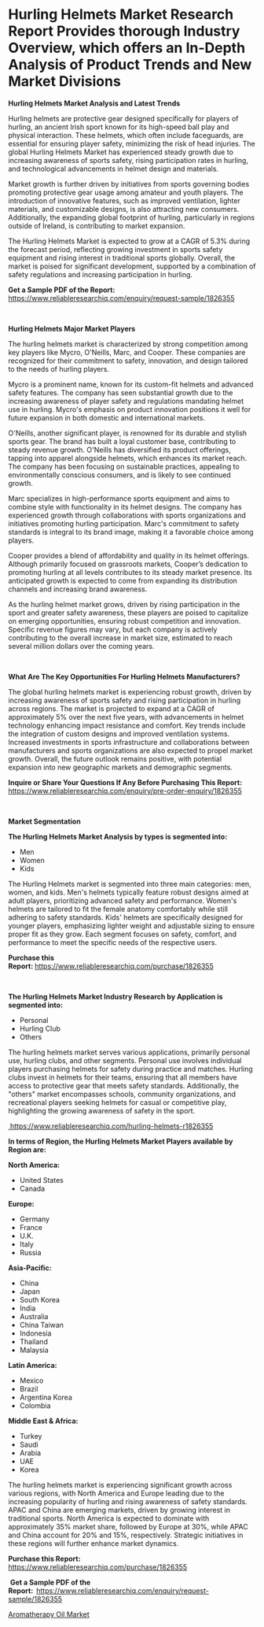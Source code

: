 <p><h1>Hurling Helmets Market Research Report Provides thorough Industry Overview, which offers an In-Depth Analysis of Product Trends and New Market Divisions</h1></p><p><strong>Hurling Helmets Market Analysis and Latest Trends</strong></p>
<p><p>Hurling helmets are protective gear designed specifically for players of hurling, an ancient Irish sport known for its high-speed ball play and physical interaction. These helmets, which often include faceguards, are essential for ensuring player safety, minimizing the risk of head injuries. The global Hurling Helmets Market has experienced steady growth due to increasing awareness of sports safety, rising participation rates in hurling, and technological advancements in helmet design and materials.</p><p>Market growth is further driven by initiatives from sports governing bodies promoting protective gear usage among amateur and youth players. The introduction of innovative features, such as improved ventilation, lighter materials, and customizable designs, is also attracting new consumers. Additionally, the expanding global footprint of hurling, particularly in regions outside of Ireland, is contributing to market expansion. </p><p>The Hurling Helmets Market is expected to grow at a CAGR of 5.3% during the forecast period, reflecting growing investment in sports safety equipment and rising interest in traditional sports globally. Overall, the market is poised for significant development, supported by a combination of safety regulations and increasing participation in hurling.</p></p>
<p><strong>Get a Sample PDF of the Report:&nbsp;</strong> <a href="https://www.reliableresearchiq.com/enquiry/request-sample/1826355?utm_campaign=1088&utm_medium=2&utm_source=Github&utm_content=ia&utm_term=07022025&utm_id=hurling-helmets">https://www.reliableresearchiq.com/enquiry/request-sample/1826355</a></p>
<p>&nbsp;</p>
<p><strong>Hurling Helmets Major Market Players</strong></p>
<p><p>The hurling helmets market is characterized by strong competition among key players like Mycro, O'Neills, Marc, and Cooper. These companies are recognized for their commitment to safety, innovation, and design tailored to the needs of hurling players. </p><p>Mycro is a prominent name, known for its custom-fit helmets and advanced safety features. The company has seen substantial growth due to the increasing awareness of player safety and regulations mandating helmet use in hurling. Mycro's emphasis on product innovation positions it well for future expansion in both domestic and international markets.</p><p>O'Neills, another significant player, is renowned for its durable and stylish sports gear. The brand has built a loyal customer base, contributing to steady revenue growth. O'Neills has diversified its product offerings, tapping into apparel alongside helmets, which enhances its market reach. The company has been focusing on sustainable practices, appealing to environmentally conscious consumers, and is likely to see continued growth.</p><p>Marc specializes in high-performance sports equipment and aims to combine style with functionality in its helmet designs. The company has experienced growth through collaborations with sports organizations and initiatives promoting hurling participation. Marc's commitment to safety standards is integral to its brand image, making it a favorable choice among players.</p><p>Cooper provides a blend of affordability and quality in its helmet offerings. Although primarily focused on grassroots markets, Cooper’s dedication to promoting hurling at all levels contributes to its steady market presence. Its anticipated growth is expected to come from expanding its distribution channels and increasing brand awareness.</p><p>As the hurling helmet market grows, driven by rising participation in the sport and greater safety awareness, these players are poised to capitalize on emerging opportunities, ensuring robust competition and innovation. Specific revenue figures may vary, but each company is actively contributing to the overall increase in market size, estimated to reach several million dollars over the coming years.</p></p>
<p>&nbsp;</p>
<p><strong>What Are The Key Opportunities For Hurling Helmets Manufacturers?</strong></p>
<p><p>The global hurling helmets market is experiencing robust growth, driven by increasing awareness of sports safety and rising participation in hurling across regions. The market is projected to expand at a CAGR of approximately 5% over the next five years, with advancements in helmet technology enhancing impact resistance and comfort. Key trends include the integration of custom designs and improved ventilation systems. Increased investments in sports infrastructure and collaborations between manufacturers and sports organizations are also expected to propel market growth. Overall, the future outlook remains positive, with potential expansion into new geographic markets and demographic segments.</p></p>
<p><strong>Inquire or Share Your Questions If Any Before Purchasing This Report:</strong> <a href="https://www.reliableresearchiq.com/enquiry/pre-order-enquiry/1826355?utm_campaign=1088&utm_medium=2&utm_source=Github&utm_content=ia&utm_term=07022025&utm_id=hurling-helmets">https://www.reliableresearchiq.com/enquiry/pre-order-enquiry/1826355</a></p>
<p>&nbsp;</p>
<p><strong>Market Segmentation</strong></p>
<p><strong>The Hurling Helmets Market Analysis by types is segmented into:</strong></p>
<p><ul><li>Men</li><li>Women</li><li>Kids</li></ul></p>
<p><p>The Hurling Helmets market is segmented into three main categories: men, women, and kids. Men's helmets typically feature robust designs aimed at adult players, prioritizing advanced safety and performance. Women's helmets are tailored to fit the female anatomy comfortably while still adhering to safety standards. Kids' helmets are specifically designed for younger players, emphasizing lighter weight and adjustable sizing to ensure proper fit as they grow. Each segment focuses on safety, comfort, and performance to meet the specific needs of the respective users.</p></p>
<p><strong>Purchase this Report:&nbsp;</strong><a href="https://www.reliableresearchiq.com/purchase/1826355?utm_campaign=1088&utm_medium=2&utm_source=Github&utm_content=ia&utm_term=07022025&utm_id=hurling-helmets">https://www.reliableresearchiq.com/purchase/1826355</a></p>
<p>&nbsp;</p>
<p><strong>The Hurling Helmets Market Industry Research by Application is segmented into:</strong></p>
<p><ul><li>Personal</li><li>Hurling Club</li><li>Others</li></ul></p>
<p><p>The hurling helmets market serves various applications, primarily personal use, hurling clubs, and other segments. Personal use involves individual players purchasing helmets for safety during practice and matches. Hurling clubs invest in helmets for their teams, ensuring that all members have access to protective gear that meets safety standards. Additionally, the "others" market encompasses schools, community organizations, and recreational players seeking helmets for casual or competitive play, highlighting the growing awareness of safety in the sport.</p></p>
<p><a href="https://www.reliableresearchiq.com/hurling-helmets-r1826355?utm_campaign=1088&utm_medium=2&utm_source=Github&utm_content=ia&utm_term=07022025&utm_id=hurling-helmets">&nbsp;https://www.reliableresearchiq.com/hurling-helmets-r1826355</a></p>
<p><strong>In terms of Region, the Hurling Helmets Market Players available by Region are:</strong></p>
<p>
    <p> <strong> North America: </strong>
        <ul>
            <li>United States</li>
            <li>Canada</li>
        </ul>
        </p> 
    <p> <strong> Europe: </strong>
        <ul>
            <li>Germany</li>
            <li>France</li>
            <li>U.K.</li>
            <li>Italy</li>
            <li>Russia</li>
        </ul>
        </p> 
    <p> <strong> Asia-Pacific: </strong>
        <ul>
            <li>China</li>
            <li>Japan</li>
            <li>South Korea</li>
            <li>India</li>
            <li>Australia</li>
            <li>China Taiwan</li>
            <li>Indonesia</li>
            <li>Thailand</li>
            <li>Malaysia</li>
        </ul>
        </p> 
    <p> <strong> Latin America: </strong>
        <ul>
            <li>Mexico</li>
            <li>Brazil</li>
            <li>Argentina Korea</li>
            <li>Colombia</li>
        </ul>
        </p> 
    <p> <strong> Middle East & Africa: </strong>
        <ul>
            <li>Turkey</li>
            <li>Saudi</li>
            <li>Arabia</li>
            <li>UAE</li>
            <li>Korea</li>
        </ul>
    </p>
    </p>
<p><p>The hurling helmets market is experiencing significant growth across various regions, with North America and Europe leading due to the increasing popularity of hurling and rising awareness of safety standards. APAC and China are emerging markets, driven by growing interest in traditional sports. North America is expected to dominate with approximately 35% market share, followed by Europe at 30%, while APAC and China account for 20% and 15%, respectively. Strategic initiatives in these regions will further enhance market dynamics.</p></p>
<p><strong>Purchase this Report: </strong><a href="https://www.reliableresearchiq.com/purchase/1826355?utm_campaign=1088&utm_medium=2&utm_source=Github&utm_content=ia&utm_term=07022025&utm_id=hurling-helmets">https://www.reliableresearchiq.com/purchase/1826355</a></p>
<p>&nbsp;<strong>Get a Sample PDF of the Report:&nbsp;&nbsp;</strong><a href="https://www.reliableresearchiq.com/enquiry/request-sample/1826355?utm_campaign=1088&utm_medium=2&utm_source=Github&utm_content=ia&utm_term=07022025&utm_id=hurling-helmets">https://www.reliableresearchiq.com/enquiry/request-sample/1826355</a></p>
<p><strong></strong></p>
<p><p><a href="https://github.com/muvdibezuh/Market-Research-Report-List-1/blob/main/aromatherapy-oil-market.md?utm_campaign=1088&utm_medium=2&utm_source=Github&utm_content=ia&utm_term=07022025&utm_id=hurling-helmets">Aromatherapy Oil Market</a></p></p>